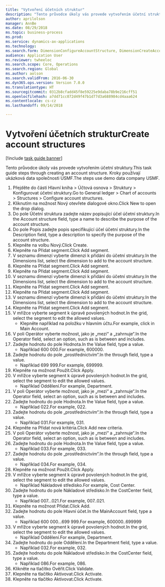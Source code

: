 ```yaml
--- 
title: "Vytvoření účetních struktur"
description: "Tento průvodce úkoly vás provede vytvořením účetní struktury."
author: aprilolson
manager: AnnBe
ms.date: 08/29/2018
ms.topic: business-process
ms.prod: 
ms.service: dynamics-ax-applications
ms.technology: 
ms.search.form: DimensionConfigureAccountStructure, DimensionCreateAccountStructure, DimensionHierarchyAddLevel, DimensionHierarchyConstraintActivate
audience: Application User
ms.reviewer: twheeloc
ms.search.scope: Core, Operations
ms.search.region: Global
ms.author: aolson
ms.search.validFrom: 2016-06-30
ms.dyn365.ops.version: Version 7.0.0
ms.translationtype: HT
ms.sourcegitcommit: 0312b8cfadd45f8e59225e9daba78b9e216cff51
ms.openlocfilehash: a7dd71cc072d49f47b1d77d3a688984cd4aaa624
ms.contentlocale: cs-cz
ms.lasthandoff: 09/14/2018

---
```

# <a name="create-account-structures"></a><span data-ttu-id="a107b-103">Vytvoření účetních struktur</span><span class="sxs-lookup"><span data-stu-id="a107b-103">Create account structures</span></span>

[!include [task guide banner](../../includes/task-guide-banner.md)]

<span data-ttu-id="a107b-104">Tento průvodce úkoly vás provede vytvořením účetní struktury.</span><span class="sxs-lookup"><span data-stu-id="a107b-104">This task guide steps through creating an account structure.</span></span> <span data-ttu-id="a107b-105">Kroky používají ukázková data společnosti USMF.</span><span class="sxs-lookup"><span data-stu-id="a107b-105">The steps use demo data company USMF.</span></span>

1. <span data-ttu-id="a107b-106">Přejděte do části Hlavní kniha > Účtová osnova > Struktury > Konfigurovat účetní struktury.</span><span class="sxs-lookup"><span data-stu-id="a107b-106">Go to General ledger > Chart of accounts > Structures > Configure account structures.</span></span>
2. <span data-ttu-id="a107b-107">Kliknutím na možnost Nový otevřete dialogové okno.</span><span class="sxs-lookup"><span data-stu-id="a107b-107">Click New to open the drop dialog.</span></span>
3. <span data-ttu-id="a107b-108">Do pole Účetní struktura zadejte název popisující účel účetní struktury.</span><span class="sxs-lookup"><span data-stu-id="a107b-108">In the Account structure field, type a name to describe the purpose of the account structure.</span></span>
4. <span data-ttu-id="a107b-109">Do pole Popis zadejte popis specifikující účel účetní struktury.</span><span class="sxs-lookup"><span data-stu-id="a107b-109">In the Description field, type a description to specify the purpose of the account structure.</span></span>
5. <span data-ttu-id="a107b-110">Klepněte na volbu Nový.</span><span class="sxs-lookup"><span data-stu-id="a107b-110">Click Create.</span></span>
6. <span data-ttu-id="a107b-111">Klepněte na Přidat segment.</span><span class="sxs-lookup"><span data-stu-id="a107b-111">Click Add segment.</span></span>
7. <span data-ttu-id="a107b-112">V seznamu dimenzí vyberte dimenzi k přidání do účetní struktury.</span><span class="sxs-lookup"><span data-stu-id="a107b-112">In the Dimensions list, select the dimension to add to the account structure.</span></span>
8. <span data-ttu-id="a107b-113">Klepněte na Přidat segment.</span><span class="sxs-lookup"><span data-stu-id="a107b-113">Click Add segment.</span></span>
9. <span data-ttu-id="a107b-114">Klepněte na Přidat segment.</span><span class="sxs-lookup"><span data-stu-id="a107b-114">Click Add segment.</span></span>
10. <span data-ttu-id="a107b-115">V seznamu dimenzí vyberte dimenzi k přidání do účetní struktury.</span><span class="sxs-lookup"><span data-stu-id="a107b-115">In the Dimensions list, select the dimension to add to the account structure.</span></span>
11. <span data-ttu-id="a107b-116">Klepněte na Přidat segment.</span><span class="sxs-lookup"><span data-stu-id="a107b-116">Click Add segment.</span></span>
12. <span data-ttu-id="a107b-117">Klepněte na Přidat segment.</span><span class="sxs-lookup"><span data-stu-id="a107b-117">Click Add segment.</span></span>
13. <span data-ttu-id="a107b-118">V seznamu dimenzí vyberte dimenzi k přidání do účetní struktury.</span><span class="sxs-lookup"><span data-stu-id="a107b-118">In the Dimensions list, select the dimension to add to the account structure.</span></span>
14. <span data-ttu-id="a107b-119">Klepněte na Přidat segment.</span><span class="sxs-lookup"><span data-stu-id="a107b-119">Click Add segment.</span></span>
15. <span data-ttu-id="a107b-120">V mřížce vyberte segment k úpravě povolených hodnot.</span><span class="sxs-lookup"><span data-stu-id="a107b-120">In the grid, select the segment to edit the allowed values.</span></span>
    * <span data-ttu-id="a107b-121">Klepněte například na položku v hlavním účtu.</span><span class="sxs-lookup"><span data-stu-id="a107b-121">For example, click in Main Account.</span></span>  
16. <span data-ttu-id="a107b-122">V poli Operátor vyberte možnost, jako je „mezi“ a „zahrnuje“.</span><span class="sxs-lookup"><span data-stu-id="a107b-122">In the Operator field, select an option, such as is between and includes.</span></span>
17. <span data-ttu-id="a107b-123">Zadejte hodnotu do pole Hodnota.</span><span class="sxs-lookup"><span data-stu-id="a107b-123">In the Value field, type a value.</span></span>
    * <span data-ttu-id="a107b-124">Například 600 000.</span><span class="sxs-lookup"><span data-stu-id="a107b-124">For example, 600000.</span></span>  
18. <span data-ttu-id="a107b-125">Zadejte hodnotu do pole „prostřednictvím“.</span><span class="sxs-lookup"><span data-stu-id="a107b-125">In the through field, type a value.</span></span>
    * <span data-ttu-id="a107b-126">Například 699 999.</span><span class="sxs-lookup"><span data-stu-id="a107b-126">For example, 699999.</span></span>  
19. <span data-ttu-id="a107b-127">Klepněte na možnost Použít.</span><span class="sxs-lookup"><span data-stu-id="a107b-127">Click Apply.</span></span>
20. <span data-ttu-id="a107b-128">V mřížce vyberte segment k úpravě povolených hodnot.</span><span class="sxs-lookup"><span data-stu-id="a107b-128">In the grid, select the segment to edit the allowed values.</span></span>
    * <span data-ttu-id="a107b-129">Například Oddělení.</span><span class="sxs-lookup"><span data-stu-id="a107b-129">For example, Department.</span></span>  
21. <span data-ttu-id="a107b-130">V poli Operátor vyberte možnost, jako je „mezi“ a „zahrnuje“.</span><span class="sxs-lookup"><span data-stu-id="a107b-130">In the Operator field, select an option, such as is between and includes.</span></span>
22. <span data-ttu-id="a107b-131">Zadejte hodnotu do pole Hodnota.</span><span class="sxs-lookup"><span data-stu-id="a107b-131">In the Value field, type a value.</span></span>
    * <span data-ttu-id="a107b-132">Například 022.</span><span class="sxs-lookup"><span data-stu-id="a107b-132">For example, 022.</span></span>  
23. <span data-ttu-id="a107b-133">Zadejte hodnotu do pole „prostřednictvím“.</span><span class="sxs-lookup"><span data-stu-id="a107b-133">In the through field, type a value.</span></span>
    * <span data-ttu-id="a107b-134">Například 031.</span><span class="sxs-lookup"><span data-stu-id="a107b-134">For example, 031.</span></span>  
24. <span data-ttu-id="a107b-135">Klepněte na Přidat nová kritéria.</span><span class="sxs-lookup"><span data-stu-id="a107b-135">Click Add new criteria.</span></span>
25. <span data-ttu-id="a107b-136">V poli Operátor vyberte možnost, jako je „mezi“ a „zahrnuje“.</span><span class="sxs-lookup"><span data-stu-id="a107b-136">In the Operator field, select an option, such as is between and includes.</span></span>
26. <span data-ttu-id="a107b-137">Zadejte hodnotu do pole Hodnota.</span><span class="sxs-lookup"><span data-stu-id="a107b-137">In the Value field, type a value.</span></span>
    * <span data-ttu-id="a107b-138">Například 033.</span><span class="sxs-lookup"><span data-stu-id="a107b-138">For example, 033.</span></span>  
27. <span data-ttu-id="a107b-139">Zadejte hodnotu do pole „prostřednictvím“.</span><span class="sxs-lookup"><span data-stu-id="a107b-139">In the through field, type a value.</span></span>
    * <span data-ttu-id="a107b-140">Například 034.</span><span class="sxs-lookup"><span data-stu-id="a107b-140">For example, 034.</span></span>  
28. <span data-ttu-id="a107b-141">Klepněte na možnost Použít.</span><span class="sxs-lookup"><span data-stu-id="a107b-141">Click Apply.</span></span>
29. <span data-ttu-id="a107b-142">V mřížce vyberte segment k úpravě povolených hodnot.</span><span class="sxs-lookup"><span data-stu-id="a107b-142">In the grid, select the segment to edit the allowed values.</span></span>
    * <span data-ttu-id="a107b-143">Například Nákladové středisko.</span><span class="sxs-lookup"><span data-stu-id="a107b-143">For example, Cost Center.</span></span>  
30. <span data-ttu-id="a107b-144">Zadejte hodnotu do pole Nákladové středisko.</span><span class="sxs-lookup"><span data-stu-id="a107b-144">In the CostCenter field, type a value.</span></span>
    * <span data-ttu-id="a107b-145">Například 007…021.</span><span class="sxs-lookup"><span data-stu-id="a107b-145">For example, 007..021.</span></span>  
31. <span data-ttu-id="a107b-146">Klepněte na možnost Přidat.</span><span class="sxs-lookup"><span data-stu-id="a107b-146">Click Add.</span></span>
32. <span data-ttu-id="a107b-147">Zadejte hodnotu do pole Hlavní účet.</span><span class="sxs-lookup"><span data-stu-id="a107b-147">In the MainAccount field, type a value.</span></span>
    * <span data-ttu-id="a107b-148">Například 600 000…699 999.</span><span class="sxs-lookup"><span data-stu-id="a107b-148">For example, 600000..699999</span></span>  
33. <span data-ttu-id="a107b-149">V mřížce vyberte segment k úpravě povolených hodnot.</span><span class="sxs-lookup"><span data-stu-id="a107b-149">In the grid, select the segment to edit the allowed values.</span></span>
    * <span data-ttu-id="a107b-150">Například Oddělení.</span><span class="sxs-lookup"><span data-stu-id="a107b-150">For example, Department.</span></span>  
34. <span data-ttu-id="a107b-151">Zadejte hodnotu do pole Oddělení.</span><span class="sxs-lookup"><span data-stu-id="a107b-151">In the Department field, type a value.</span></span>
    * <span data-ttu-id="a107b-152">Například 032.</span><span class="sxs-lookup"><span data-stu-id="a107b-152">For example, 032.</span></span>  
35. <span data-ttu-id="a107b-153">Zadejte hodnotu do pole Nákladové středisko.</span><span class="sxs-lookup"><span data-stu-id="a107b-153">In the CostCenter field, type a value.</span></span>
    * <span data-ttu-id="a107b-154">Například 086.</span><span class="sxs-lookup"><span data-stu-id="a107b-154">For example, 086.</span></span>  
36. <span data-ttu-id="a107b-155">Klikněte na tlačítko Ověřit.</span><span class="sxs-lookup"><span data-stu-id="a107b-155">Click Validate.</span></span>
37. <span data-ttu-id="a107b-156">Klepněte na tlačítko Aktivovat.</span><span class="sxs-lookup"><span data-stu-id="a107b-156">Click Activate.</span></span>
38. <span data-ttu-id="a107b-157">Klepněte na tlačítko Aktivovat.</span><span class="sxs-lookup"><span data-stu-id="a107b-157">Click Activate.</span></span>


